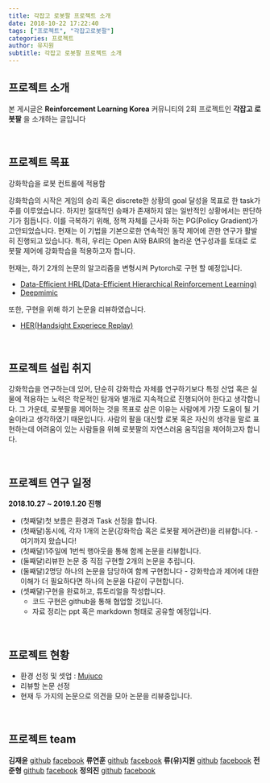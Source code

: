 ```yaml
---
title: 각잡고 로봇팔 프로젝트 소개
date: 2018-10-22 17:22:40
tags: ["프로젝트", "각잡고로봇팔"]
categories: 프로젝트
author: 유지원
subtitle: 각잡고 로봇팔 프로젝트 소개
---
```



## 프로젝트 소개
본 게시글은 **Reinforcement Learning Korea** 커뮤니티의 2회 프로젝트인 **각잡고 로봇팔** 을 소개하는 글입니다

<br>

## 프로젝트 목표

강화학습을 로봇 컨트롤에 적용함

강화학습의 시작은 게임의 승리 혹은 discrete한 상황의 goal 달성을 목표로 한 task가 주를 이루었습니다. 하지만 절대적인 승패가 존재하지 않는 일반적인 상황에서는 판단하기가 힘듭니다. 이를 극복하기 위해, 정책 자체를 근사화 하는 PG(Policy Gradient)가 고안되었습니다. 현재는 이 기법을 기본으로한 연속적인 동작 제어에 관한 연구가 활발히 진행되고 있습니다. 특히, 우리는 Open AI와 BAIR의 놀라운 연구성과를 토대로 로봇팔 제어에 강화학습을 적용하고자 합니다.

현재는, 하기 2개의 논문의 알고리즘을 변형시켜 Pytorch로 구현 할 예정입니다.

- [Data-Efficient HRL(Data-Efficient Hierarchical Reinforcement Learning)](https://arxiv.org/abs/1805.08296)
- [Deepmimic](https://arxiv.org/abs/1804.02717)

또한, 구현을 위해 하기 논문을 리뷰하였습니다.
 
 - [HER(Handsight Experiece Replay)](https://arxiv.org/abs/1707.01495)

<br>

## 프로젝트 설립 취지

강화학습을 연구하는데 있어, 단순히 강화학습 자체를 연구하기보다 특정 산업 혹은 실물에 적용하는 노력은 학문적인 탐개와 별개로 지속적으로 진행되어야 한다고 생각합니다. 그 가운데, 로봇팔을 제어하는 것을 목표로 삼은 이유는 사람에게 가장 도움이 될 기술이라고 생각하였기 때문입니다. 사람의 팔을 대신할 로봇 혹은 자신의 생각을 말로 표현하는데 어려움이 있는 사람들을 위해 로봇팔의 자연스러움 움직임을 제어하고자 합니다.

<br>

## 프로젝트 연구 일정
**2018.10.27 ~ 2019.1.20 진행**

- (첫째달)첫 보름은 환경과 Task 선정을 합니다.
- (첫째달)동시에, 각자 1개의 논문(강화학습 혹은 로봇팔 제어관련)을 리뷰합니다. -여기까지 왔습니다!
- (첫째달)1주일에 1번씩 행아웃을 통해 함께 논문을 리뷰합니다.
- (둘째달)리뷰한 논문 중 직접 구현할 2개의 논문을 추립니다. 
- (둘째달)2명당 하나의 논문을 담당하여 함께 구현합니다 - 강화학습과 제어에 대한 이해가 더 필요하다면 하나의 논문을 다같이 구현합니다.
- (셋째달)구현을 완료하고, 튜토리얼을 작성합니다.
  - 코드 구현은 github을 통해 협업할 것입니다. 
  - 자료 정리는 ppt 혹은 markdown 형태로 공유할 예정입니다.

<br>

## 프로젝트 현황

- 환경 선정 및 셋업 : [Mujuco](http://www.mujoco.org/)
- 리뷰할 논문 선정
- 현재 두 가지의 논문으로 의견을 모아 논문을 리뷰중입니다.

<br>

## 프로젝트 team

**김재윤** [github](https://github.com/jangikim2) [facebook](https://www.facebook.com/jangikim)
**류연훈** [github](https://github.com/yhryu0409) [facebook](https://www.facebook.com/yeonhun.ryu)
**류(유)지원** [github](https://github.com/AshleyRyu) [facebook](https://www.facebook.com/profile.php?id=100001622442143)
**전준형** [github](https://github.com/junhyeongjeon) [facebook](https://www.facebook.com/Jsobu)
**정의진** [github](https://github.com/jinPrelude) [facebook](https://www.facebook.com/profile.php?id=100011176712221&fref=gs&dti=1890180054554559&hc_location=group_dialog)
